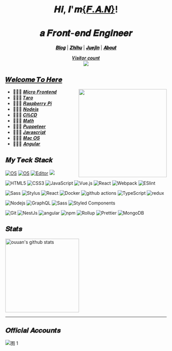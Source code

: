 
<h1 align="center">𝑯𝒊, 𝑰'𝒎<a href="https://alili.tech/">{𝑭.𝑨.𝑵}</a>!</h1>
<h1 align="center">𝒂 𝑭𝒓𝒐𝒏𝒕-𝒆𝒏𝒅 𝑬𝒏𝒈𝒊𝒏𝒆𝒆𝒓  </h1>


<p align="center">
  <strong><a href="https://alili.tech">𝑩𝒍𝒐𝒈</a></strong> |
  <strong><a href="https://www.zhihu.com/people/fantastics/posts">𝒁𝒉𝒊𝒉𝒖</a></strong> |
  <strong><a href="https://juejin.im/user/606586147454599">𝑱𝒖𝒆𝒋𝒊𝒏</a></strong>  |
  <strong><a href="https://alili.tech/about/">𝑨𝒃𝒐𝒖𝒕</a></strong>  
</p>
<a href="https://alili.tech"><p align="center">𝑽𝒊𝒔𝒊𝒕𝒐𝒓 𝒄𝒐𝒖𝒏𝒕<br> <img src="https://profile-counter.glitch.me/Fantasy9527/count.svg" /></a>

##  [𝑾𝒆𝒍𝒄𝒐𝒎𝒆 𝑻𝒐 𝑯𝒆𝒓𝒆](https://alili.tech)
<a href="https://alili.tech"><img src="https://media.giphy.com/media/SWoSkN6DxTszqIKEqv/giphy.gif" align="right" height="275" /></a>
- 👨🏻‍💻  [𝑴𝒊𝒄𝒓𝒐 𝑭𝒓𝒐𝒏𝒕𝒆𝒏𝒅](https://alili.tech/tags/microfrontend/)
- 👩🏻‍💻  [𝑻𝒂𝒓𝒐](https://alili.tech/tags/taro/)
- 👨🏻‍💻  [𝑹𝒂𝒔𝒑𝒃𝒆𝒓𝒓𝒚 𝑷𝒊](https://alili.tech/tags/raspberry-pi/)
- 👩🏻‍💻  [𝑵𝒐𝒅𝒆𝒋𝒔](https://alili.tech/tags/nodejs/)
- 👨🏻‍💻  [𝑪𝑰&𝑪𝑫](https://alili.tech/tags/%E6%8C%81%E7%BB%AD%E9%9B%86%E6%88%90/)
- 👩🏻‍💻  [𝑴𝒂𝒕𝒉](https://alili.tech/tags/%E6%95%B0%E5%AD%A6/)
- 👨🏻‍💻  [𝑷𝒖𝒑𝒑𝒆𝒕𝒆𝒆𝒓](https://alili.tech/tags/puppeteer/)
- 👩🏻‍💻  [𝑱𝒂𝒗𝒂𝒔𝒄𝒓𝒊𝒑𝒕](https://alili.tech/tags/javascript/)
- 👨🏻‍💻  [𝑴𝒂𝒄 𝑶𝑺](https://alili.tech/tags/mac/)
- 👩🏻‍💻  [𝑨𝒏𝒈𝒖𝒍𝒂𝒓](https://alili.tech/tags/angular/)


## 𝑴𝒚 𝑻𝒆𝒄𝒌 𝑺𝒕𝒂𝒄𝒌

[![OS](https://img.shields.io/badge/OS-macOS-informational?style=flat-square&logo=apple&logoColor=white)](https://en.wikipedia.org/wiki/MacOS)
[![OS](https://img.shields.io/badge/OS-Linux-informational?style=flat-square&logo=linux&logoColor=white)](https://en.wikipedia.org/wiki/Linux)
[![Editor](https://img.shields.io/badge/Editor-VSCode-blue?style=flat-square&logo=visual-studio-code&logoColor=white)](https://code.visualstudio.com/)
[![](https://img.shields.io/website?color=0ab9e6&style=flat-square&up_message=alili.tech&url=https%3a%2f%2falili.tech)](https://alili.tech)

![HTML5](https://img.shields.io/badge/-HTML5-%23E44D27?style=flat-square&logo=html5&logoColor=ffffff)
![CSS3](https://img.shields.io/badge/-CSS3-%231572B6?style=flat-square&logo=css3)
![JavaScript](https://img.shields.io/badge/-JavaScript-%23F7DF1C?style=flat-square&logo=javascript&logoColor=000000&labelColor=%23F7DF1C&color=%23FFCE5A)
![Vue.js](https://img.shields.io/badge/-Vue.js-%232c3e50?style=flat-square&logo=Vue.js)
![React](https://img.shields.io/badge/-React-%23282C34?style=flat-square&logo=react)
![Webpack](https://img.shields.io/badge/-Webpack-%232C3A42?style=flat-square&logo=webpack)
![ESlint](https://img.shields.io/badge/-ESLint-%234B32C3?style=flat-square&logo=eslint)


![Sass](https://img.shields.io/badge/-Sass-%23CC6699?style=flat-square&logo=sass&logoColor=ffffff)
![Stylus](https://img.shields.io/badge/-Stylus-%23333333?style=flat-square&logo=stylus)
<img alt="React" src="https://img.shields.io/badge/-React-45b8d8?style=flat-square&logo=react&logoColor=white" />
<img alt="Docker" src="https://img.shields.io/badge/-Docker-46a2f1?style=flat-square&logo=docker&logoColor=white" />
<img alt="github actions" src="https://img.shields.io/badge/-Github_Actions-2088FF?style=flat-square&logo=github-actions&logoColor=white" />
<img alt="TypeScript" src="https://img.shields.io/badge/-TypeScript-007ACC?style=flat-square&logo=typescript&logoColor=white" />
<img alt="redux" src="https://img.shields.io/badge/-Redux-764ABC?style=flat-square&logo=redux&logoColor=white" />

![Nodejs](https://img.shields.io/badge/-Nodejs-43853d?style=flat-square&logo=Node.js&logoColor=white)
<img alt="GraphQL" src="https://img.shields.io/badge/-GraphQL-E10098?style=flat-square&logo=graphql&logoColor=white" />
<img alt="Sass" src="https://img.shields.io/badge/-Sass-CC6699?style=flat-square&logo=sass&logoColor=white" />
<img alt="Styled Components" src="https://img.shields.io/badge/-Styled_Components-db7092?style=flat-square&logo=styled-components&logoColor=white" />

![Git](https://img.shields.io/badge/-Git-%23F05032?style=flat-square&logo=git&logoColor=%23ffffff)
<img alt="NestJs" src="https://img.shields.io/badge/-NestJs-ea2845?style=flat-square&logo=nestjs&logoColor=white" />
<img alt="angular" src="https://img.shields.io/badge/-Angular-DD0031?style=flat-square&logo=angular&logoColor=white" />
<img alt="npm" src="https://img.shields.io/badge/-NPM-CB3837?style=flat-square&logo=npm&logoColor=white" />
<img alt="Rollup" src="https://img.shields.io/badge/-Rollup-EC4A3F?style=flat-square&logo=rollup.js&logoColor=white" />
<img alt="Prettier" src="https://img.shields.io/badge/-Prettier-F7B93E?style=flat-square&logo=prettier&logoColor=white" />
<img alt="MongoDB" src="https://img.shields.io/badge/-MongoDB-13aa52?style=flat-square&logo=mongodb&logoColor=white" />


## 𝑺𝒕𝒂𝒕𝒔

<p align="left">

<img alt="ouuan's github stats" height='230' src="https://github-readme-stats.vercel.app/api/top-langs/?username=Fantasy9527">
</p>

****
## 𝑶𝒇𝒇𝒊𝒄𝒊𝒂𝒍 𝑨𝒄𝒄𝒐𝒖𝒏𝒕𝒔

![图 1](https://incomparable9527.coding.net/p/imageBed/d/imageBed/git/raw/master/e73110bce06db5cc2c08cf51551bd6093d5309560ac46ae02695959c80abec4e.png?tt=22)  


